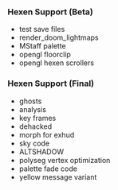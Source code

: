 ### Hexen Support (Beta)
- test save files
- render_doom_lightmaps
- MStaff palette
- opengl floorclip
- opengl hexen scrollers

### Hexen Support (Final)
- ghosts
- analysis
- key frames
- dehacked
- morph for exhud
- sky code
- ALTSHADOW
- polyseg vertex optimization
- palette fade code
- yellow message variant
